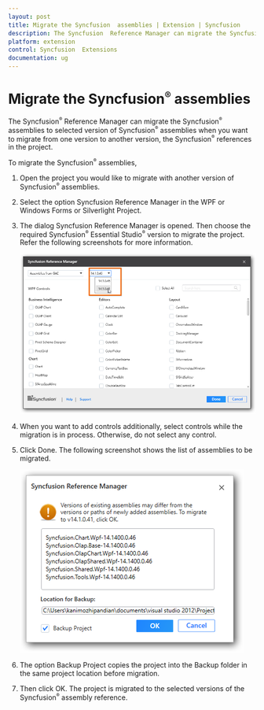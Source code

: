 ```yaml
---
layout: post
title: Migrate the Syncfusion  assemblies | Extension | Syncfusion
description: The Syncfusion  Reference Manager can migrate the Syncfusion  assemblies to selected version of Syncfusion  assemblies when you want to migrate from one version to another version, the Syncfusion  references in the project
platform: extension
control: Syncfusion  Extensions
documentation: ug
---
```


# Migrate the Syncfusion<sup style="font-size:70%">&reg;</sup>  assemblies

The Syncfusion<sup style="font-size:70%">&reg;</sup>  Reference Manager can migrate the Syncfusion<sup style="font-size:70%">&reg;</sup>  assemblies to selected version of Syncfusion<sup style="font-size:70%">&reg;</sup>  assemblies when you want to migrate from one version to another version, the Syncfusion<sup style="font-size:70%">&reg;</sup>  references in the project.

To migrate the Syncfusion<sup style="font-size:70%">&reg;</sup>  assemblies,

1. Open the project you would like to migrate with another version of Syncfusion<sup style="font-size:70%">&reg;</sup>  assemblies.
2. Select the option Syncfusion Reference Manager in the WPF or Windows Forms or Silverlight Project.
3. The dialog Syncfusion Reference Manager is opened. Then choose the required Syncfusion<sup style="font-size:70%">&reg;</sup>  Essential Studio<sup style="font-size:70%">&reg;</sup>  version to migrate the project. Refer the following
   screenshots for more information.

   ![Syncfusion Reference Manager version selection option](Migrate-the-Syncfusion-assemblies_images/Migrate-the-Syncfusion-assemblies-img1.png)



4. When you want to add controls additionally, select controls while the migration is in process. Otherwise, do not select any control.
5. Click Done. The following screenshot shows the list of assemblies to be migrated. 

   ![Syncfusion Reference Manager backup dialog with the migrating assembly details](Migrate-the-Syncfusion-assemblies_images/Migrate-the-Syncfusion-assemblies-img2.png)



6. The option Backup Project copies the project into the Backup folder in the same project location before migration.
7. Then click OK. The project is migrated to the selected versions of the Syncfusion<sup style="font-size:70%">&reg;</sup>  assembly reference.



